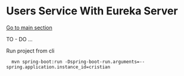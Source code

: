 # Users Service With Eureka Server

[Go to main section](https://github.com/CristianLopez3/spring-microservices?tab=readme-ov-file)

TO - DO ...


Run project from cli 

```shell
  mvn spring-boot:run -Dspring-boot-run.arguments=--spring.application.instance_id=cristian
```